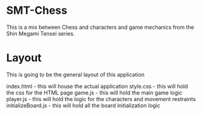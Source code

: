 # SMT-Chess
This is a mix between Chess and characters and game mechanics from the Shin Megami Tensei series.


# Layout
This is going to be the general layout of this application

index.html - this will house the actual application
style.css - this will hold the css for the HTML page
game.js - this will hold the main game logic
player.js - this will hold the logic for the characters and movement restraints
initializeBoard.js - this will hold all the board initialization logic




